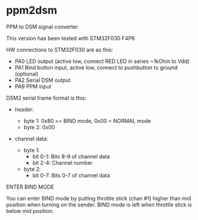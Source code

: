 # ppm2dsm
PPM to DSM signal converter

This version has been tested with STM32F030 F4P6

HW connections to STM32F030 are as this:
- PA0   LED output (active low, connect RED LED in series ~1kOhm to Vdd)
- PA1   Bind button input, active low, connect to pushbutton to ground (optional)
- PA2   Serial DSM output
- PA9   PPM input

DSM2 serial frame format is this:
- header:
  - byte 1: 0x80 == BIND mode, 0x00 = NORMAL mode
  - byte 2: 0x00
 
- channel data:
  - byte 1:
    - bit 0-1:  Bits 8-9 of channel data
    - bit 2-4:  Channel number
  - byte 2:
    - bit 0-7:  Bits 0-7 of channel data

ENTER BIND MODE

You can enter BIND mode by putting throttle stick (chan #1) higher than mid position when turning on the sender. BIND mode is left when throttle stick is below mid position.

